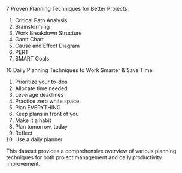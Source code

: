 7 Proven Planning Techniques for Better Projects:
1. Critical Path Analysis
2. Brainstorming
3. Work Breakdown Structure
4. Gantt Chart
5. Cause and Effect Diagram
6. PERT
7. SMART Goals

10 Daily Planning Techniques to Work Smarter & Save Time:
1. Prioritize your to-dos
2. Allocate time needed
3. Leverage deadlines
4. Practice zero white space
5. Plan EVERYTHING
6. Keep plans in front of you
7. Make it a habit
8. Plan tomorrow, today
9. Reflect
10. Use a daily planner

This dataset provides a comprehensive overview of various planning techniques for both project management and daily productivity improvement.